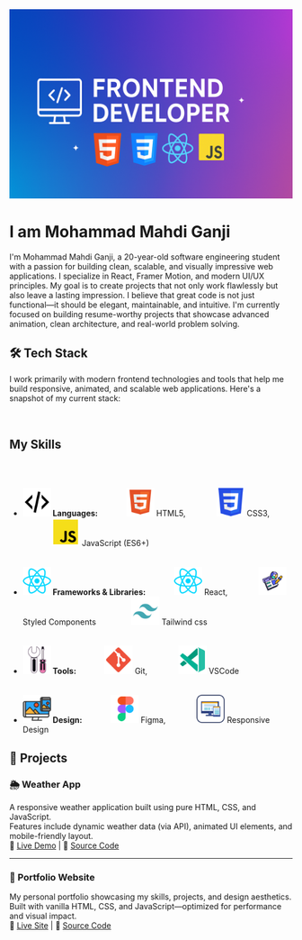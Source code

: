 <!-- Banner -->
<img src="./images/banner.png" alt="Frontend Developer Banner" />

<!-- Title -->
<h1>I am Mohammad Mahdi Ganji</h1>

<!-- Professional Intro -->
<p>
  I'm Mohammad Mahdi Ganji, a 20-year-old software engineering student with a passion for building clean, scalable, and visually impressive web applications. I specialize in React, Framer Motion, and modern UI/UX principles. My goal is to create projects that not only work flawlessly but also leave a lasting impression. I believe that great code is not just functional—it should be elegant, maintainable, and intuitive. I'm currently focused on building resume-worthy projects that showcase advanced animation, clean architecture, and real-world problem solving.
</p>

<h2>🛠 Tech Stack</h2>

<p>
  I work primarily with modern frontend technologies and tools that help me build responsive, animated, and scalable web applications. Here's a snapshot of my current stack:
</p>
<br/>
<h2>My Skills</h2>
<br/>
<br/>
<ul>
  <li><strong><img width='50px' src="./images/language.svg"/> Languages:&nbsp;&nbsp;&nbsp;&nbsp;&nbsp;&nbsp;&nbsp;&nbsp;&nbsp;&nbsp;&nbsp;&nbsp;&nbsp;&nbsp;</strong> <img width='50px' src="./images/html.svg"/> HTML5, &nbsp;&nbsp;&nbsp;&nbsp;&nbsp;&nbsp;&nbsp;&nbsp;&nbsp;&nbsp;&nbsp;&nbsp;&nbsp;<img width='50px' src="./images/css.svg"/> CSS3, &nbsp;&nbsp;&nbsp;&nbsp;&nbsp;&nbsp;&nbsp;&nbsp;&nbsp;&nbsp;&nbsp;&nbsp;&nbsp;<img width='50px' src="./images/js.svg"/> JavaScript (ES6+)</li>
<br/>
<br/>
  <li><strong><img width='50px' src="./images/react.svg"/> Frameworks & Libraries:  &nbsp;&nbsp;&nbsp;&nbsp;&nbsp;&nbsp;&nbsp;&nbsp;&nbsp;&nbsp;&nbsp;&nbsp;&nbsp;</strong> <img width='50px' src="./images/react.svg"/> React,  &nbsp;&nbsp;&nbsp;&nbsp;&nbsp;&nbsp;&nbsp;&nbsp;&nbsp;&nbsp;&nbsp;&nbsp;&nbsp;<img width='50px' src="./images/style.svg"/> Styled Components &nbsp;&nbsp;&nbsp;&nbsp;&nbsp;&nbsp;&nbsp;&nbsp;&nbsp;&nbsp;&nbsp;&nbsp;&nbsp;&nbsp; <img width='50px' src="./images/tailwind.svg"/> Tailwind css</li>
  <br/> 
  <br/>
  <li><strong><img width='50px' src="./images/tools.svg"/> Tools:  &nbsp;&nbsp;&nbsp;&nbsp;&nbsp;&nbsp;&nbsp;&nbsp;&nbsp;&nbsp;&nbsp;&nbsp;&nbsp;</strong> <img width='50px' src="./images/git.svg"/> Git,  &nbsp;&nbsp;&nbsp;&nbsp;&nbsp;&nbsp;&nbsp;&nbsp;&nbsp;&nbsp;&nbsp;&nbsp;&nbsp;<img width='50px' src="./images/vscode.svg"/> VSCode</li>
  <br/>
  <br/>
  <li><strong><img width='50px' src="./images/design.svg"/> Design:  &nbsp;&nbsp;&nbsp;&nbsp;&nbsp;&nbsp;&nbsp;&nbsp;&nbsp;&nbsp;&nbsp;&nbsp;&nbsp;</strong> <img width='50px' src="./images/figma.svg"/> Figma,  &nbsp;&nbsp;&nbsp;&nbsp;&nbsp;&nbsp;&nbsp;&nbsp;&nbsp;&nbsp;&nbsp;&nbsp;&nbsp;<img width='50px' src="./images/responsive.svg"/> Responsive Design</li>
</ul>

## 🚀 Projects

### 🌦️ Weather App
A responsive weather application built using pure HTML, CSS, and JavaScript.  
Features include dynamic weather data (via API), animated UI elements, and mobile-friendly layout.  
🔗 [Live Demo](https://your-weather-app-link.com) | 📁 [Source Code](https://github.com/your-username/weather-app)

---

### 🧭 Portfolio Website
My personal portfolio showcasing my skills, projects, and design aesthetics.  
Built with vanilla HTML, CSS, and JavaScript—optimized for performance and visual impact.  
🔗 [Live Site](https://your-portfolio.com) | 📁 [Source Code](https://github.com/your-username/portfolio)